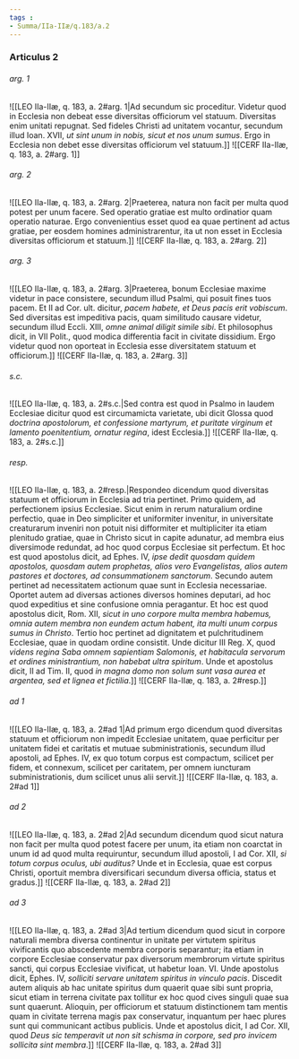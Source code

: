 ```yaml
---
tags : 
- Summa/IIa-IIæ/q.183/a.2
---
```


### Articulus 2

###### arg. 1
![[LEO IIa-IIæ, q. 183, a. 2#arg. 1|Ad secundum sic proceditur. Videtur quod in Ecclesia non debeat esse diversitas officiorum vel statuum. Diversitas enim unitati repugnat. Sed fideles Christi ad unitatem vocantur, secundum illud Ioan. XVII, *ut sint unum in nobis, sicut et nos unum sumus*. Ergo in Ecclesia non debet esse diversitas officiorum vel statuum.]]
![[CERF IIa-IIæ, q. 183, a. 2#arg. 1]]

###### arg. 2
![[LEO IIa-IIæ, q. 183, a. 2#arg. 2|Praeterea, natura non facit per multa quod potest per unum facere. Sed operatio gratiae est multo ordinatior quam operatio naturae. Ergo convenientius esset quod ea quae pertinent ad actus gratiae, per eosdem homines administrarentur, ita ut non esset in Ecclesia diversitas officiorum et statuum.]]
![[CERF IIa-IIæ, q. 183, a. 2#arg. 2]]

###### arg. 3
![[LEO IIa-IIæ, q. 183, a. 2#arg. 3|Praeterea, bonum Ecclesiae maxime videtur in pace consistere, secundum illud Psalmi, qui posuit fines tuos pacem. Et II ad Cor. ult. dicitur, *pacem habete, et Deus pacis erit vobiscum*. Sed diversitas est impeditiva pacis, quam similitudo causare videtur, secundum illud Eccli. XIII, *omne animal diligit simile sibi*. Et philosophus dicit, in VII Polit., quod modica differentia facit in civitate dissidium. Ergo videtur quod non oporteat in Ecclesia esse diversitatem statuum et officiorum.]]
![[CERF IIa-IIæ, q. 183, a. 2#arg. 3]]

###### s.c.
![[LEO IIa-IIæ, q. 183, a. 2#s.c.|Sed contra est quod in Psalmo in laudem Ecclesiae dicitur quod est circumamicta varietate, ubi dicit Glossa quod *doctrina apostolorum, et confessione martyrum, et puritate virginum et lamento poenitentium, ornatur regina*, idest Ecclesia.]]
![[CERF IIa-IIæ, q. 183, a. 2#s.c.]]

###### resp.
![[LEO IIa-IIæ, q. 183, a. 2#resp.|Respondeo dicendum quod diversitas statuum et officiorum in Ecclesia ad tria pertinet. Primo quidem, ad perfectionem ipsius Ecclesiae. Sicut enim in rerum naturalium ordine perfectio, quae in Deo simpliciter et uniformiter invenitur, in universitate creaturarum inveniri non potuit nisi difformiter et multipliciter ita etiam plenitudo gratiae, quae in Christo sicut in capite adunatur, ad membra eius diversimode redundat, ad hoc quod corpus Ecclesiae sit perfectum. Et hoc est quod apostolus dicit, ad Ephes. IV, *ipse dedit quosdam quidem apostolos, quosdam autem prophetas, alios vero Evangelistas, alios autem pastores et doctores, ad consummationem sanctorum*. Secundo autem pertinet ad necessitatem actionum quae sunt in Ecclesia necessariae. Oportet autem ad diversas actiones diversos homines deputari, ad hoc quod expeditius et sine confusione omnia peragantur. Et hoc est quod apostolus dicit, Rom. XII, *sicut in uno corpore multa membra habemus, omnia autem membra non eundem actum habent, ita multi unum corpus sumus in Christo*. Tertio hoc pertinet ad dignitatem et pulchritudinem Ecclesiae, quae in quodam ordine consistit. Unde dicitur III Reg. X, quod *videns regina Saba omnem sapientiam Salomonis, et habitacula servorum et ordines ministrantium, non habebat ultra spiritum*. Unde et apostolus dicit, II ad Tim. II, quod *in magna domo non solum sunt vasa aurea et argentea, sed et lignea et fictilia*.]]
![[CERF IIa-IIæ, q. 183, a. 2#resp.]]

###### ad 1
![[LEO IIa-IIæ, q. 183, a. 2#ad 1|Ad primum ergo dicendum quod diversitas statuum et officiorum non impedit Ecclesiae unitatem, quae perficitur per unitatem fidei et caritatis et mutuae subministrationis, secundum illud apostoli, ad Ephes. IV, ex quo totum corpus est compactum, scilicet per fidem, et connexum, scilicet per caritatem, per omnem iuncturam subministrationis, dum scilicet unus alii servit.]]
![[CERF IIa-IIæ, q. 183, a. 2#ad 1]]

###### ad 2
![[LEO IIa-IIæ, q. 183, a. 2#ad 2|Ad secundum dicendum quod sicut natura non facit per multa quod potest facere per unum, ita etiam non coarctat in unum id ad quod multa requiruntur, secundum illud apostoli, I ad Cor. XII, *si totum corpus oculus, ubi auditus?* Unde et in Ecclesia, quae est corpus Christi, oportuit membra diversificari secundum diversa officia, status et gradus.]]
![[CERF IIa-IIæ, q. 183, a. 2#ad 2]]

###### ad 3
![[LEO IIa-IIæ, q. 183, a. 2#ad 3|Ad tertium dicendum quod sicut in corpore naturali membra diversa continentur in unitate per virtutem spiritus vivificantis quo abscedente membra corporis separantur; ita etiam in corpore Ecclesiae conservatur pax diversorum membrorum virtute spiritus sancti, qui corpus Ecclesiae vivificat, ut habetur Ioan. VI. Unde apostolus dicit, Ephes. IV, *solliciti servare unitatem spiritus in vinculo pacis*. Discedit autem aliquis ab hac unitate spiritus dum quaerit quae sibi sunt propria, sicut etiam in terrena civitate pax tollitur ex hoc quod cives singuli quae sua sunt quaerunt. Alioquin, per officiorum et statuum distinctionem tam mentis quam in civitate terrena magis pax conservatur, inquantum per haec plures sunt qui communicant actibus publicis. Unde et apostolus dicit, I ad Cor. XII, quod *Deus sic temperavit ut non sit schisma in corpore, sed pro invicem sollicita sint membra*.]]
![[CERF IIa-IIæ, q. 183, a. 2#ad 3]]

